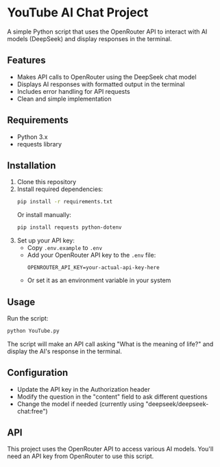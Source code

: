 # YouTube AI Chat Project

A simple Python script that uses the OpenRouter API to interact with AI models (DeepSeek) and display responses in the terminal.

## Features

- Makes API calls to OpenRouter using the DeepSeek chat model
- Displays AI responses with formatted output in the terminal
- Includes error handling for API requests
- Clean and simple implementation

## Requirements

- Python 3.x
- requests library

## Installation

1. Clone this repository
2. Install required dependencies:
   ```bash
   pip install -r requirements.txt
   ```
   Or install manually:
   ```bash
   pip install requests python-dotenv
   ```
3. Set up your API key:
   - Copy `.env.example` to `.env`
   - Add your OpenRouter API key to the `.env` file:
     ```
     OPENROUTER_API_KEY=your-actual-api-key-here
     ```
   - Or set it as an environment variable in your system

## Usage

Run the script:

```bash
python YouTube.py
```

The script will make an API call asking "What is the meaning of life?" and display the AI's response in the terminal.

## Configuration

- Update the API key in the Authorization header
- Modify the question in the "content" field to ask different questions
- Change the model if needed (currently using "deepseek/deepseek-chat:free")

## API

This project uses the OpenRouter API to access various AI models. You'll need an API key from OpenRouter to use this script.
